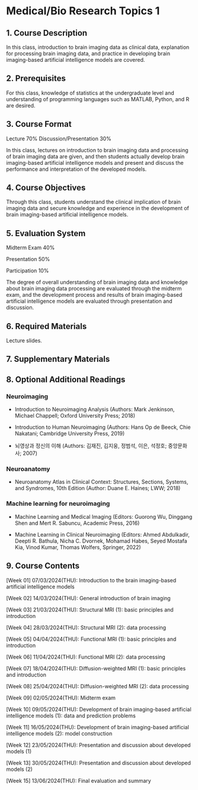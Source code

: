 # Medical/Bio Research Topics 1
## 1. Course Description

In this class, introduction to brain imaging data as clinical data, explanation for processing brain imaging data, and practice in developing brain imaging-based artificial intelligence models are covered.


## 2. Prerequisites

For this class, knowledge of statistics at the undergraduate level and understanding of programming languages such as MATLAB, Python, and R are desired.


## 3. Course Format

Lecture	70%
Discussion/Presentation	30%

In this class, lectures on introduction to brain imaging data and processing of brain imaging data are given, and then students actually develop brain imaging-based artificial intelligence models and present and discuss the performance and interpretation of the developed models.


## 4. Course Objectives

Through this class, students understand the clinical implication of brain imaging data and secure knowledge and experience in the development of brain imaging-based artificial intelligence models.


## 5. Evaluation System

Midterm Exam 40%

Presentation 50%

Participation 10%

The degree of overall understanding of brain imaging data and knowledge about brain imaging data processing are evaluated through the midterm exam, and the development process and results of brain imaging-based artificial intelligence models are evaluated through presentation and discussion.


## 6. Required Materials

Lecture slides.


## 7. Supplementary Materials


## 8. Optional Additional Readings

### Neuroimaging

- Introduction to Neuroimaging Analysis (Authors: Mark Jenkinson, Michael Chappell; Oxford University Press; 2018)

- Introduction to Human Neuroimaging (Authors: Hans Op de Beeck, Chie Nakatani; Cambridge University Press, 2019)

- 뇌영상과 정신의 이해 (Authors: 김재진, 김지웅, 정범석, 이은, 석정호; 중앙문화사; 2007)

### Neuroanatomy

- Neuroanatomy Atlas in Clinical Context: Structures, Sections, Systems, and Syndromes, 10th Edition (Author:  Duane E. Haines; LWW; 2018)

### Machine learning for neuroimaging

- Machine Learning and Medical Imaging (Editors: Guorong Wu, Dinggang Shen and Mert R. Sabuncu, Academic Press, 2016)

- Machine Learning in Clinical Neuroimaging (Editors: Ahmed Abdulkadir, Deepti R. Bathula, Nicha C. Dvornek, Mohamad Habes, Seyed Mostafa Kia, Vinod Kumar, Thomas Wolfers, Springer, 2022)

## 9. Course Contents

[Week 01] 07/03/2024(THU): Introduction to the brain imaging-based artificial intelligence models

[Week 02] 14/03/2024(THU): General introduction of brain imaging

[Week 03] 21/03/2024(THU): Structural MRI (1): basic principles and introduction

[Week 04] 28/03/2024(THU): Structural MRI (2): data processing

[Week 05] 04/04/2024(THU): Functional MRI (1): basic principles and introduction

[Week 06] 11/04/2024(THU): Functional MRI (2): data processing

[Week 07] 18/04/2024(THU): Diffusion-weighted MRI (1): basic principles and introduction

[Week 08] 25/04/2024(THU): Diffusion-weighted MRI (2): data processing

[Week 09] 02/05/2024(THU): Midterm exam

[Week 10] 09/05/2024(THU): Development of brain imaging-based artificial intelligence models (1): data and prediction problems

[Week 11] 16/05/2024(THU): Development of brain imaging-based artificial intelligence models (2): model construction

[Week 12] 23/05/2024(THU): Presentation and discussion about developed models (1)

[Week 13] 30/05/2024(THU): Presentation and discussion about developed models (2)

[Week 15] 13/06/2024(THU): Final evaluation and summary
